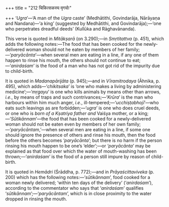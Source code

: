 +++
title = "212 चिकित्सकस्य मृगयोः"

+++
‘*Ugra*’—‘A man of the *Ugra* caste’ (Medhātithi, Govindarāja, Nārāyaṇa
and Nandana)—‘a king’ (suggested by Medhātithi, and Govindarāja);—‘one
who perpetrates dreadful deeds’ (Kullūka and Rāghavānanda).

This verse is quoted in *Mitākṣarā* (on 3.290);—in *Smṛtitattva* (p.
451), which adds the following notes:—The food that has been cooked for
the newly-delivered woman should not he eaten by members of her
family;—‘*paryācānta*’—when several men are eating in a line, if any one
of them happen to rinse his mouth, the others should not continue to
eat;—‘*anirdaśam*’ is the food of a man who has not got rid of the
impurity due to child-birth.

It is quoted in *Madanapārijāta* (p. 945);—and in *Vīramitrodaya*
(Āhnika, p. 495), which adds—‘*chikitsaka*’ is ‘one who makes a living
by administering medicine’;—‘*mṛgayu*’ is one who kills animals by means
other than arrows, *i.e*., by means of traps and such
contrivances;—‘*Krūra*’ is the man who harbours within him much anger,
*i.e*., ill-tempered;—‘*ucchiṣṭabhojī*’—who eats such leavings as are
forbidden;—‘*ugra*’ is one who does cruel deeds, or one who is *born of
a Kṣatriya father and* Vaiśya mother, or a king;—‘*Sūtikānnam*’—the food
that has been cooked for a newly-delivered woman should not be eaten
even by members of her own family;—‘*paryācāntam*,’—when several men are
eating in a line, if some one should ignore the presence of others and
rinse his mouth, then the food before the others becomes ‘*paryācānta*’;
but there is no harm if the person rinsing his mouth happen to be one’s
‘elder’;—or ‘*paryācānta*’ may be explained as that food over which the
water of mouth-washing has been thrown;—‘*anirdaśam*’ is the food of a
person still impure by reason of child-birth.

It is quoted in *Hemādri* (Śrāddha, p. 772);—and in *Prāyaścittaviveka*
(p. 200) which has the following notes:—‘*sūtikānnam*’, food cooked for
a woman newly delivered; ‘within ten days of the delivery’
(‘*anirdaśam*’), according to the commentator who says that
‘*anirdaśam*’ qualifies ‘*sūtikānnam*’;—‘*paryācāntam*’, which is in
close proximity to the water dropped in rinsing the mouth.


